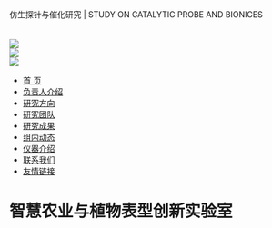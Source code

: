 <html>
<head>
<meta charset="utf-8">
</head>
 
<div class="head">
  <div class="head_box">仿生探针与催化研究&nbsp;|&nbsp;STUDY ON CATALYTIC PROBE AND BIONICES
&nbsp;&nbsp;&nbsp;&nbsp;&nbsp;&nbsp;&nbsp;&nbsp;&nbsp;&nbsp;&nbsp;&nbsp;&nbsp;&nbsp;&nbsp;&nbsp;&nbsp;&nbsp;&nbsp;&nbsp;&nbsp;&nbsp;&nbsp;&nbsp;&nbsp;&nbsp;&nbsp;&nbsp;&nbsp;&nbsp;&nbsp;&nbsp;&nbsp;&nbsp;&nbsp;&nbsp;&nbsp;&nbsp;&nbsp;&nbsp;&nbsp;&nbsp;&nbsp;&nbsp;&nbsp;&nbsp;&nbsp;&nbsp;&nbsp;&nbsp;&nbsp;&nbsp;&nbsp;&nbsp;&nbsp;&nbsp;&nbsp;&nbsp;&nbsp;&nbsp;&nbsp;&nbsp;&nbsp;&nbsp;&nbsp;&nbsp;&nbsp;&nbsp;&nbsp;&nbsp;&nbsp;&nbsp;&nbsp;&nbsp;&nbsp;&nbsp;&nbsp;&nbsp;&nbsp;&nbsp;&nbsp;&nbsp;&nbsp;&nbsp;&nbsp;&nbsp;&nbsp;&nbsp;&nbsp;&nbsp;&nbsp;&nbsp;&nbsp;&nbsp;&nbsp;&nbsp;&nbsp;&nbsp;&nbsp;&nbsp;&nbsp;&nbsp;&nbsp;&nbsp;&nbsp;&nbsp;&nbsp;&nbsp;&nbsp;&nbsp;&nbsp;&nbsp;&nbsp;&nbsp;&nbsp;&nbsp;&nbsp;&nbsp;&nbsp;&nbsp;&nbsp;&nbsp;&nbsp;&nbsp;&nbsp;&nbsp;&nbsp;&nbsp;&nbsp;

  </div>
</div>
 
<div class="headLog">
<div class="headLogBox">
<div class="l"><img src="images/logo.gif"></div>
<div class="r"><img src="images/tel.gif"></div>
<div class="r"><img src="images/add.gif"></div>
<div class="clearFloat"></div>
<div class="nav">
<ul>
<li class="on"><a href="index.htm">首 页</a> </li>
<li><a href="fzrjs1.htm">负责人介绍</a> </li>
<li><a href="yjfx1.htm">研究方向</a> </li>
<li><a href="yjtd2.htm">研究团队</a> </li>
<li><a href="yjcg.htm">研究成果</a> </li>
<li><a href="zndt.htm">组内动态</a> </li>
<li><a href="yqjs.htm">仪器介绍</a> </li>
<li><a href="lxwm.htm">联系我们</a> </li>
<li><a href="yqlj1.htm">友情链接</a> </li></ul>
<div class="clearFloat"></div></div><div class="head">


<body>
<h1>智慧农业与植物表型创新实验室</h1>


</body>
</html>
